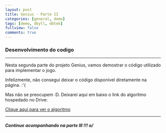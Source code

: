 ```yaml
---
layout: post
title: Genius - Parte II
categories: [general, demo]
tags: [demo, dbyll, dbtek]
fullview: false
comments: true
---
```

### **Desenvolvimento do codigo**
---
Nesta segunda parte do projeto Genius, vamos demostrar o código utilizado para implementar o jogo.

Infelizmente, não consegui deixar o código disponível diretamente na página. :'(  

Mas não se preocupem :D. Deixarei aqui em baixo o link do algoritmo hospedado no Drive:   

[Clique aqui para ver o algoritmo](https://docs.google.com/document/d/1fH8SGNU0AcbGZOMR8wjOs9F6Q5BZCRZt3DP762QWXzg/edit?usp=sharing)


---
#### **_Continue acompanhando na parte III !!! o/_**


